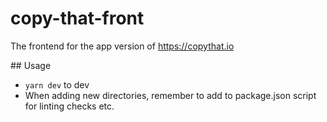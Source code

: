 # copy-that-front
The frontend for the app version of https://copythat.io

## Usage
* `yarn dev` to dev
* When adding new directories, remember to add to package.json script for linting checks etc.
